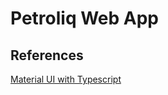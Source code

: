 # Petroliq Web App

## References

[Material UI with Typescript](https://mui.com/material-ui/guides/typescript/)
